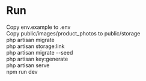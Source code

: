 # Run

Copy env.example to .env  
Copy public/images/product_photos to public/storage  
php artisan migrate  
php artisan storage:link  
php artisan migrate --seed  
php artisan key:generate  
php artisan serve  
npm run dev
